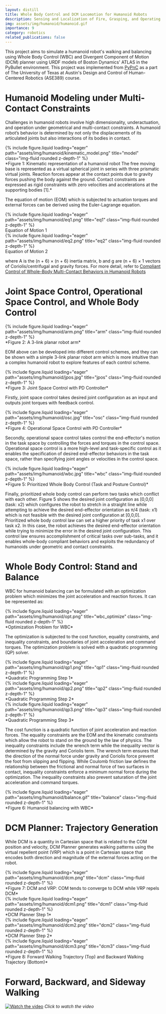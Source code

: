 ```yaml
---
layout: distill
title: Whole Body Control and DCM Locomotion for Humanoid Robots
description: Sensing and Localization of Fire, Grasping, and Operating Fire Extinguisher
img: assets/img/humanoid/humanoid.gif
importance: 9
category: robotics
related_publications: false
---
```


This project aims to simulate a humanoid robot's walking and balancing using Whole Body Control (WBC) and Divergent Component of Motion (DCM) planner using URDF models of Boston Dynamics' ATLAS in the PyBullet environment. This project was implemented from [PyPnC](https://github.com/junhyeokahn/PyPnC) as a part of The University of Texas at Austin's Design and Control of Human-Centered Robotics (ASE389) course.

# Humanoid Modeling under Multi-Contact Constraints
Challenges in humanoid robots involve high dimensionality, underactuation, and operation under geometrical and multi-contact constraints. A humanoid robot’s behavior is determined by not only the displacements of its articulated joints but also interactions of its bodies in contact.

<div class="row">
    <div class="col-sm mt-3 mt-md-0">
        {% include figure.liquid loading="eager" path="assets/img/humanoid/kinematic_model.png" title="model" class="img-fluid rounded z-depth-1" %}
    </div>
</div>
<div class="caption">
   *Figure 1: Kinematic representation of a humanoid robot The free moving base is represented as a virtual spherical joint in series with three prismatic virtual joints. Reaction forces appear at the contact points due to gravity forces pushing the body against the ground. Contact constraints are expressed as rigid constraints with zero velocities and accelerations at the supporting bodies [1].*
</div>

The equation of motion (EOM) which is subjected to actuation torques and external forces can be derived using the Euler-Lagrange equation.

<div class="row">
    <div class="col-sm mt-3 mt-md-0">
        {% include figure.liquid loading="eager" path="assets/img/humanoid/eq1.png" title="eq1" class="img-fluid rounded z-depth-1" %}
    </div>
</div>
<div class="caption">
   Equation of Motion 1
</div>

<div class="row">
    <div class="col-sm mt-3 mt-md-0">
        {% include figure.liquid loading="eager" path="assets/img/humanoid/eq2.png" title="eq2" class="img-fluid rounded z-depth-1" %}
    </div>
</div>
<div class="caption">
   Equation of Motion 2
</div>

where A is the (n + 6) × (n + 6) inertia matrix, b and g are (n + 6) × 1 vectors of Coriolis/centrifugal and gravity forces.
For more detail, refer to [Compliant Control of Whole-Body Multi-Contact Behaviors in Humanoid Robots](http://sites.utexas.edu/hcrl/files/2016/01/book-chapter-springer.pdf)

# Joint Space Control, Operational Space Control, and Whole Body Control

<div class="row">
    <div class="col-sm mt-3 mt-md-0">
        {% include figure.liquid loading="eager" path="assets/img/humanoid/arm.png" title="arm" class="img-fluid rounded z-depth-1" %}
    </div>
</div>
<div class="caption">
   *Figure 2: A 3-link planar robot arm*
</div>

EOM above can be developed into different control schemes, and they can be shown with a simple 3-link planar robot arm which is more intuitive than a complex humanoid robot to explore features of each control scheme.

<div class="row">
    <div class="col-sm mt-3 mt-md-0">
        {% include figure.liquid loading="eager" path="assets/img/humanoid/jpos.jpg" title="jpos" class="img-fluid rounded z-depth-1" %}
    </div>
</div>
<div class="caption">
   *Figure 3: Joint Space Control with PD Controller*
</div>

Firstly, joint space control takes desired joint configuration as an input and outputs joint torques with feedback control.

<div class="row">
    <div class="col-sm mt-3 mt-md-0">
        {% include figure.liquid loading="eager" path="assets/img/humanoid/osc.jpg" title="osc" class="img-fluid rounded z-depth-1" %}
    </div>
</div>
<div class="caption">
   *Figure 4: Operational Space Control with PD Controller*
</div>

Secondly, operational space control takes control the end-effector's motion in the task space by controlling the forces and torques in the control space. Operational space control is a more high-level and task-specific control as it enables the specification of desired end-effector behaviors in the task space, rather than specifying joint angles or velocities in the control space.

<div class="row">
    <div class="col-sm mt-3 mt-md-0">
        {% include figure.liquid loading="eager" path="assets/img/humanoid/wbc.jpg" title="wbc" class="img-fluid rounded z-depth-1" %}
    </div>
</div>
<div class="caption">
   *Figure 5: Prioritized Whole Body Control (Task and Posture Control)*
</div>

Finally, prioritized whole body control can perform two tasks which conflict with each other. Figure 5 shows the desired joint configuration as [0,0,0] (task: x2) which configures the robot to stretch in a straight line while attempting to achieve the desired end-effector orientation as π/4 (task: x1) which is not feasible with the desired joint configuration at [0,0,0]. Prioritized whole body control law can set a higher priority of task x1 over task x2. In this case, the robot achieves the desired end-effector orientation while trying to minimize the error in the desired joint configuration. This control law ensures accomplishment of critical tasks over sub-tasks, and it enables whole-body compliant behaviors and exploits the redundancy of humanoids under geometric and contact constraints.

# Whole Body Control: Stand and Balance

WBC for humanoid balancing can be formulated with an optimization problem which minimizes the joint acceleration and reaction forces. It can be represented as:

<div class="row">
    <div class="col-sm mt-3 mt-md-0">
        {% include figure.liquid loading="eager" path="assets/img/humanoid/opt.png" title="wbc_optimize" class="img-fluid rounded z-depth-1" %}
    </div>
</div>
<div class="caption">
   *Optimization Problem for WBC*
</div>

The optimization is subjected to the cost function, equality constraints, and inequality constraints, and boundaries of joint acceleration and command torques. The optimization problem is solved with a quadratic programming (QP) solver.

<div class="row">
    <div class="col-sm mt-3 mt-md-0">
        {% include figure.liquid loading="eager" path="assets/img/humanoid/qp1.png" title="qp1" class="img-fluid rounded z-depth-1" %}
    </div>
</div>
<div class="caption">
   *Quadratic Programming Step 1*
</div>

<div class="row">
    <div class="col-sm mt-3 mt-md-0">
        {% include figure.liquid loading="eager" path="assets/img/humanoid/qp2.png" title="qp2" class="img-fluid rounded z-depth-1" %}
    </div>
</div>
<div class="caption">
   *Quadratic Programming Step 2*
</div>

<div class="row">
    <div class="col-sm mt-3 mt-md-0">
        {% include figure.liquid loading="eager" path="assets/img/humanoid/qp3.png" title="qp3" class="img-fluid rounded z-depth-1" %}
    </div>
</div>
<div class="caption">
   *Quadratic Programming Step 3*
</div>

The cost function is a quadratic function of joint acceleration and reaction forces. The equality constraints are the EOM and the kinematic constraints which allow the robot to stand on the ground by the law of physics. The inequality constraints include the wrench term while the inequality vector is determined by the gravity and Coriolis term. The wrench term ensures that the direction of the normal force under gravity and Coriolis force prevent the foot from slipping and flipping. While Coulomb friction law defines the relationship between the frictional and normal force of two surfaces in contact, inequality constraints enforce a minimum normal force during the optimization. The inequality constraints also prevent saturation of the joint acceleration and command torques. 

<div class="row">
    <div class="col-sm mt-3 mt-md-0">
        {% include figure.liquid loading="eager" path="assets/img/humanoid/balance.gif" title="balance" class="img-fluid rounded z-depth-1" %}
    </div>
</div>
<div class="caption">
   *Figure 6: Humanoid balancing with WBC*
</div>

# DCM Planner: Trajectory Generation
While DCM is a quantity in Cartesian space that is related to the COM position and velocity, DCM Planner generates walking patterns using the virtual repellent point (VRP) which is a point in Cartesian space that encodes both direction and magnitude of the external forces acting on the robot. 

<div class="row">
    <div class="col-sm mt-3 mt-md-0">
        {% include figure.liquid loading="eager" path="assets/img/humanoid/dcm.png" title="dcm" class="img-fluid rounded z-depth-1" %}
    </div>
</div>
<div class="caption">
   *Figure 7: DCM and VRP: COM tends to converge to DCM while VRP repels DCM*
</div>

<div class="row">
    <div class="col-sm mt-3 mt-md-0">
        {% include figure.liquid loading="eager" path="assets/img/humanoid/dcm1.png" title="dcm1" class="img-fluid rounded z-depth-1" %}
    </div>
</div>
<div class="caption">
   *DCM Planner Step 1*
</div>

<div class="row">
    <div class="col-sm mt-3 mt-md-0">
        {% include figure.liquid loading="eager" path="assets/img/humanoid/dcm2.png" title="dcm2" class="img-fluid rounded z-depth-1" %}
    </div>
</div>
<div class="caption">
   *DCM Planner Step 2*
</div>

<div class="row">
    <div class="col-sm mt-3 mt-md-0">
        {% include figure.liquid loading="eager" path="assets/img/humanoid/dcm3.png" title="dcm3" class="img-fluid rounded z-depth-1" %}
    </div>
</div>
<div class="caption">
   *Figure 8: Forward Walking Trajectory (Top) and Backward Walking Trajectory (Bottom)*
</div>

# Forward, Backward, and Sideway Walking

[![Watch the video](https://img.youtube.com/vi/Z7ltbP7t3zI/0.jpg)](https://youtu.be/Z7ltbP7t3zI)
*Click to watch the video*